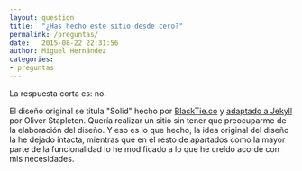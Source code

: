 ```yaml
---
layout: question
title:  "¿Has hecho este sitio desde cero?"
permalink: /preguntas/
date:   2015-08-22 22:31:56
author: Miguel Hernández
categories:
- preguntas
---
```


La respuesta corta es: no.

El diseño original se titula "Solid" hecho por [BlackTie.co](http://blacktie.co/) y [adaptado a Jekyll](https://github.com/st4ple/solid-jekyll) por Oliver Stapleton. Quería realizar un sitio sin tener que preocuparme de la elaboración del diseño. Y eso es lo que hecho, la idea original del diseño la he dejado intacta, mientras que en el resto de apartados como la mayor parte de la funcionalidad lo he modificado a lo que he creído acorde con mis necesidades.